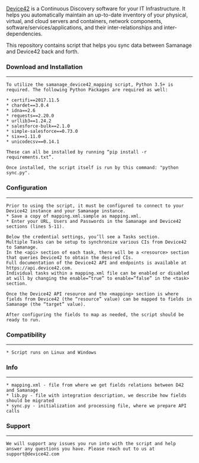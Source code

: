 [Device42](http://www.device42.com/) is a Continuous Discovery software for your IT Infrastructure. It helps you automatically maintain an up-to-date inventory of your physical, virtual, and cloud servers and containers, network components, software/services/applications, and their inter-relationships and inter-dependencies.


This repository contains script that helps you sync data between Samanage and Device42 back and forth.

### Download and Installation
-----------------------------
    To utilize the samanage_device42_mapping script, Python 3.5+ is required. The following Python Packages are required as well:

    * certifi==2017.11.5
    * chardet==3.0.4
    * idna==2.6
    * requests==2.20.0
    * urllib3==1.24.2
    * salesforce-bulk==2.1.0
    * simple-salesforce==0.73.0
    * six==1.11.0
    * unicodecsv==0.14.1

    These can all be installed by running “pip install -r requirements.txt”.

    Once installed, the script itself is run by this command: "python sync.py".

### Configuration
-----------------------------
    Prior to using the script, it must be configured to connect to your Device42 instance and your Samanage instance. 
    * Save a copy of mapping.xml.sample as mapping.xml. 
    * Enter your URL, Users and Passwords in the Samanage and Device42 sections (lines 5-11). 
    
    Below the credential settings, you’ll see a Tasks section. 
    Multiple Tasks can be setup to synchronize various CIs from Device42 to Samanage. 
    In the <api> section of each task, there will be a <resource> section that queries Device42 to obtain the desired CIs. 
    Full documentation of the Device42 API and endpoints is available at https://api.device42.com. 
    Individual tasks within a mapping.xml file can be enabled or disabled at will by changing the enable=”true” to enable=”false” in the <task> section.

    Once the Device42 API resource and the <mapping> section is where fields from Device42 (the “resource” value) can be mapped to fields in Samanage (the “target” value). 

    After configuring the fields to map as needed, the script should be ready to run. 

### Compatibility
-----------------------------
    * Script runs on Linux and Windows

### Info
-----------------------------
    * mapping.xml - file from where we get fields relations between D42 and Samanage
    * lib.py - file with integration description, we describe how fields should be migrated
    * sync.py - initialization and processing file, where we prepare API calls

### Support
-----------------------------
    We will support any issues you run into with the script and help answer any questions you have. Please reach out to us at support@device42.com
